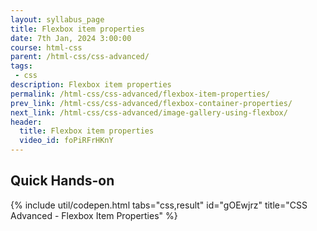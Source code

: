 ```yaml
---
layout: syllabus_page
title: Flexbox item properties
date: 7th Jan, 2024 3:00:00
course: html-css
parent: /html-css/css-advanced/
tags:
 - css
description: Flexbox item properties
permalink: /html-css/css-advanced/flexbox-item-properties/
prev_link: /html-css/css-advanced/flexbox-container-properties/
next_link: /html-css/css-advanced/image-gallery-using-flexbox/
header:
  title: Flexbox item properties
  video_id: foPiRFrHKnY
---
```


## Quick Hands-on

{% include util/codepen.html tabs="css,result" id="gOEwjrz" title="CSS Advanced - Flexbox Item Properties"  %}
